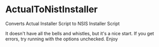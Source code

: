 # ActualToNistInstaller
Converts Actual Installer Script to NSIS Installer Script

It doesn't have all the bells and whistles, but it's a nice start. If you get errors, try running with the options unchecked. Enjoy
